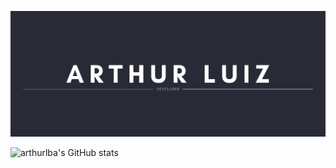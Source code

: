 
![Banner](/arthurlba1-dev-banner.png?raw=true)


  ![arthurlba's GitHub stats](https://github-readme-stats.vercel.app/api?username=anuraghazra&show_icons=true&theme=dracula)


<!--
**arthurlba1/arthurlba1** is a ✨ _special_ ✨ repository because its `README.md` (this file) appears on your GitHub profile.


